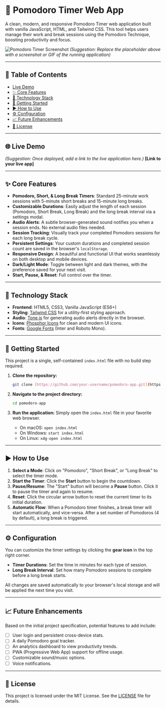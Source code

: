 # 🍅 Pomodoro Timer Web App

A clean, modern, and responsive Pomodoro Timer web application built with vanilla JavaScript, HTML, and Tailwind CSS. This tool helps users manage their work and break sessions using the Pomodoro Technique, boosting productivity and focus.

![Pomodoro Timer Screenshot](https://placehold.co/800x500/e2e8f0/334155?text=App+Screenshot+Here)
*(Suggestion: Replace the placeholder above with a screenshot or GIF of the running application)*

---

## 📘 Table of Contents

- [Live Demo](#-live-demo)
- [✨ Core Features](#-core-features)
- [🔧 Technology Stack](#-technology-stack)
- [🚀 Getting Started](#-getting-started)
- [▶️ How to Use](#️-how-to-use)
- [⚙️ Configuration](#️-configuration)
- [📈 Future Enhancements](#-future-enhancements)
- [📄 License](#-license)

---

## 🌐 Live Demo

*(Suggestion: Once deployed, add a link to the live application here.)*
**[Link to your live app]**

---

## ✨ Core Features

-   **Pomodoro, Short, & Long Break Timers**: Standard 25-minute work sessions with 5-minute short breaks and 15-minute long breaks.
-   **Customizable Durations**: Easily adjust the length of each session (Pomodoro, Short Break, Long Break) and the long break interval via a settings modal.
-   **Audio Alerts**: A subtle browser-generated sound notifies you when a session ends. No external audio files needed.
-   **Session Tracking**: Visually track your completed Pomodoro sessions for each long break cycle.
-   **Persistent Settings**: Your custom durations and completed session count are saved in the browser's `localStorage`.
-   **Responsive Design**: A beautiful and functional UI that works seamlessly on both desktop and mobile devices.
-   **Dark/Light Mode**: Toggle between light and dark themes, with the preference saved for your next visit.
-   **Start, Pause, & Reset**: Full control over the timer.

---

## 🔧 Technology Stack

-   **Frontend**: HTML5, CSS3, Vanilla JavaScript (ES6+)
-   **Styling**: [Tailwind CSS](https://tailwindcss.com/) for a utility-first styling approach.
-   **Audio**: [Tone.js](https://tonejs.github.io/) for generating audio alerts directly in the browser.
-   **Icons**: [Phosphor Icons](https://phosphoricons.com/) for clean and modern UI icons.
-   **Fonts**: [Google Fonts](https://fonts.google.com/) (Inter and Roboto Mono).

---

## 🚀 Getting Started

This project is a single, self-contained `index.html` file with no build step required.

1.  **Clone the repository:**
    ```sh
    git clone [https://github.com/your-username/pomodoro-app.git](https://github.com/your-username/pomodoro-app.git)
    ```

2.  **Navigate to the project directory:**
    ```sh
    cd pomodoro-app
    ```

3.  **Run the application:**
    Simply open the `index.html` file in your favorite web browser.
    -   On macOS: `open index.html`
    -   On Windows: `start index.html`
    -   On Linux: `xdg-open index.html`

---

## ▶️ How to Use

1.  **Select a Mode**: Click on "Pomodoro", "Short Break", or "Long Break" to select the timer mode.
2.  **Start the Timer**: Click the **Start** button to begin the countdown.
3.  **Pause/Resume**: The "Start" button will become a **Pause** button. Click it to pause the timer and again to resume.
4.  **Reset**: Click the circular arrow button to reset the current timer to its initial duration.
5.  **Automatic Flow**: When a Pomodoro timer finishes, a break timer will start automatically, and vice-versa. After a set number of Pomodoros (4 by default), a long break is triggered.

---

## ⚙️ Configuration

You can customize the timer settings by clicking the **gear icon** in the top right corner.

-   **Timer Durations**: Set the time in minutes for each type of session.
-   **Long Break Interval**: Set how many Pomodoro sessions to complete before a long break starts.

All changes are saved automatically to your browser's local storage and will be applied the next time you visit.

---

## 📈 Future Enhancements

Based on the initial project specification, potential features to add include:

-   [ ] User login and persistent cross-device stats.
-   [ ] A daily Pomodoro goal tracker.
-   [ ] An analytics dashboard to view productivity trends.
-   [ ] PWA (Progressive Web App) support for offline usage.
-   [ ] Customizable sound/music options.
-   [ ] Voice notifications.

---

## 📄 License

This project is licensed under the MIT License. See the [LICENSE](LICENSE) file for details.
